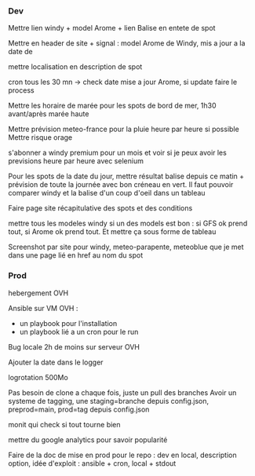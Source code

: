 ### Dev
Mettre lien windy + model Arome + lien Balise en entete de spot

Mettre en header de site + signal : model Arome de Windy, mis a jour a la date de

mettre localisation en description de spot

cron tous les 30 mn -> check date mise a jour Arome, si update faire le process

Mettre les horaire de marée pour les spots de bord de mer, 1h30 avant/après marée haute

Mettre prévision meteo-france pour la pluie heure par heure si possible
Mettre risque orage 

s'abonner a windy premium pour un mois et voir si je peux avoir les previsions heure par heure avec selenium

Pour les spots de la date du jour, mettre résultat balise depuis ce matin + prévision de toute la journée avec bon créneau en vert. Il faut pouvoir comparer windy et la balise d'un coup d'oeil dans un tableau

Faire page site récapitulative des spots et des conditions

mettre tous les modeles windy si un des models est bon : si GFS ok prend tout, si Arome ok prend tout. Et mettre ça sous forme de tableau

Screenshot par site pour windy, meteo-parapente, meteoblue que je met dans une page lié en href au nom du spot

### Prod
hebergement OVH

Ansible sur VM OVH :
- un playbook pour l'installation
- un playbook lié a un cron pour le run

Bug locale 2h de moins sur serveur OVH

Ajouter la date dans le logger

logrotation 500Mo

Pas besoin de clone a chaque fois, juste un pull des branches
Avoir un systeme de tagging, une staging=branche depuis config.json, preprod=main, prod=tag depuis config.json

monit qui check si tout tourne bien

mettre du google analytics pour savoir popularité

Faire de la doc de mise en prod pour le repo : dev en local, description option, idée d'exploit : ansible + cron, local + stdout




